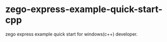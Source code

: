 # zego-express-example-quick-start-cpp
zego express example quick start for windows(c++) developer.
